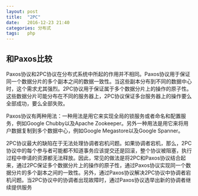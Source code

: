 ```yaml
---
layout: post
title:  "2PC"
date:   2016-12-23 21:40
categories: 分布式
tags:   php
---
```


## 和Paxos比较

Paxos协议和2PC协议在分布式系统中所起的作用并不相同。Paxos协议用于保证同一个数据分片的多个副本之间的数据一致性。当这些副本分布到不同的数据中心时，这个需求尤其强烈。2PC协议用于保证属于多个数据分片上的操作的原子性。这些数据分片可能分布在不同的服务器上，2PC协议保证多台服务器上的操作要么全部成功，要么全部失败。

Paxos协议有两种用法：一种用法是用它来实现全局的锁服务或者命名和配置服务，例如Google Chubby以及Apache Zookeeper。另外一种用法是用它来将用户数据复制到多个数据中心，例如Google Megastore以及Google Spanner。

2PC协议最大的缺陷在于无法处理协调者宕机问题。如果协调者宕机，那么，2PC协议中的每个参与者可能都不知道事务应该提交还是回滚，整个协议被阻塞，执行过程中申请的资源都无法释放。因此，常见的做法是将2PC和Paxos协议结合起来，通过2PC保证多个数据分片上的操作的原子性，通过Paxos协议实现同一个数据分片的多个副本之间的一致性。另外，通过Paxos协议解决2PC协议中协调者宕机问题。当2PC协议中的协调者出现故障时，通过Paxos协议选举出新的协调者继续提供服务